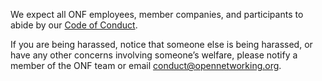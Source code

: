<!--
SPDX-FileCopyrightText: 2019-present Open Networking Foundation <info@opennetworking.org>

SPDX-License-Identifier: Apache-2.0
-->

We expect all ONF employees, member companies, and participants to abide by our [Code of Conduct](https://www.opennetworking.org/wp-content/themes/onf/img/onf-code-of-conduct.pdf).

If you are being harassed, notice that someone else is being harassed, or have any other concerns involving someone’s welfare, please notify a member of the ONF team or email [conduct@opennetworking.org](conduct@opennetworking.org). 
